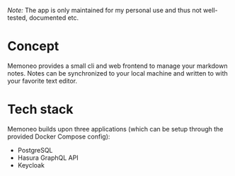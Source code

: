 *Note:* The app is only maintained for my personal use and thus not well-tested, documented etc.

# Concept
Memoneo provides a small cli and web frontend to manage your markdown notes. Notes can be synchronized to your local machine and written to with your favorite text editor.

# Tech stack
Memoneo builds upon three applications (which can be setup through the provided Docker Compose config):

- PostgreSQL
- Hasura GraphQL API
- Keycloak
